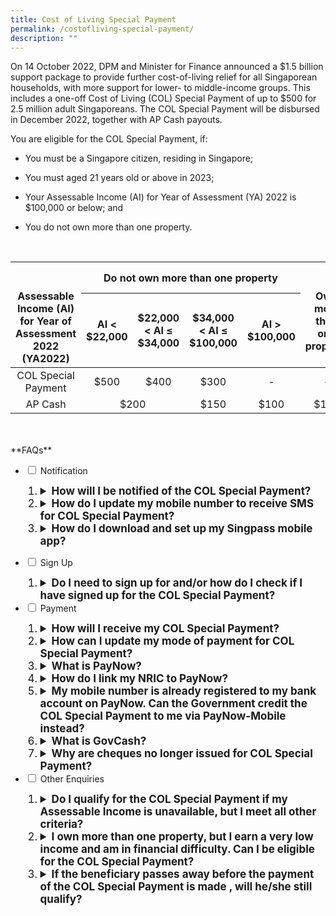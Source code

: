 ```yaml
---
title: Cost of Living Special Payment
permalink: /costofliving-special-payment/
description: ""
---
```

On 14 October 2022, DPM and Minister for Finance announced a $1.5 billion support package to provide further cost-of-living relief for all Singaporean households, with more support for lower- to middle-income groups. This includes a one-off Cost of Living (COL) Special Payment of up to $500 for 2.5 million adult Singaporeans. The COL Special Payment will be disbursed in December 2022, together with AP Cash payouts.

You are eligible for the COL Special Payment, if:

* You must be a Singapore citizen, residing in Singapore;

* You must aged 21 years old or above in 2023;

* Your Assessable Income (AI) for Year of Assessment (YA) 2022 is $100,000 or below; and

* You do not own more than one property.<br>
<br>
<table>
<thead>
<tr>
<th style="text-align:center; vertical-align:top" rowspan="3"><br><br> Assessable Income (AI) for Year of Assessment 2022 (YA2022)</th>
<th style="text-align:center; vertical-align:middle" colspan="4"> Do not own more than one property</th>
<th style="text-align:center; vertical-align:top" rowspan="3"><br><br> Own more than one property</th>
</tr>
<tr>
<th style="text-align:center; vertical-align:middle" colspan="1"> AI &lt; $22,000</th>
<th style="text-align:center; vertical-align:middle" colspan="1">$22,000 &lt; AI ≤ $34,000</th>
<th style="text-align:center; vertical-align:middle" colspan="1">$34,000 &lt; AI ≤ $100,000</th>
<th style="text-align:center; vertical-align:middle" colspan="1"> AI &gt; $100,000</th>
</tr>
</thead>
<tbody>
<tr>
<td style="text-align:center; vertical-align:middle"> COL Special Payment <br></td>
<td style="text-align:center; vertical-align:middle">$500</td>
<td style="text-align:center; vertical-align:middle">$400</td>
<td style="text-align:center; vertical-align:middle">$300</td>
<td style="text-align:center; vertical-align:middle">-</td>
<td style="text-align:center; vertical-align:middle">-</td>
</tr>
<tr>
<td style="text-align:center; vertical-align:middle"> AP Cash <br></td>
<td style="text-align:center; vertical-align:middle" colspan="2"> $200</td>
<td style="text-align:center; vertical-align:middle">$150</td>
<td style="text-align:center; vertical-align:middle">$100</td>
<td style="text-align:center; vertical-align:middle">$100</td>
	</tr><tr></tr>
	</tbody></table>
<br><br>
**FAQs**

<ul class="jekyllcodex_accordion">
  <li>
    <input type="checkbox" id="accordion1">
    <label for="accordion1">Notification</label>
    <div>
       <ol>
        <li class="Numbering" style="font-size:17px"><details>
		<summary><b>How will I be notified of the COL Special Payment?</b></summary><br>You will receive a message in the inbox of your Singpass app after payment has been made in December. Please turn on your notifications for the Singpass app so that you will not miss any alerts and messages.

If you do not have the Singpass app, an SMS will be sent to your Singpass-registered mobile number.
<br><br>
			 </details></li>
				<li class="Numbering" style="font-size:17px"><details><summary><b>How do I update my mobile number to receive SMS for COL Special Payment? </b></summary><br>To update your mobile number to receive SMS for COL Special Payment, please log in to your Singpass account at the <a class="hyperlink" href="https://www.singpass.gov.sg/"> Singpass website</a>.<br><br>For AP MediSave, eligible children without SingPass will be notified via letters sent to their parent's/guardian's residential address.<br><br>
			</details></li>
				 <li class="Numbering" style="font-size:17px"><details><summary><b>How do I download and set up my Singpass mobile app?</b></summary><br>You can download the Singpass app at the <a class="hyperlink" href="https://www.singpass.gov.sg/"> Singpass website</a>.<br></details></li>	 </ol>
    </div>
					</li>  

  <li>
    <input type="checkbox" id="accordion2">
    <label for="accordion2">Sign Up</label>
    <div>
       <ol>
        <li class="Numbering" style="font-size:17px"><details>
		<summary><b>Do I need to sign up for and/or how do I check if I have signed up for the COL Special Payment?</b></summary><br>You will automatically receive your COL Special Payment if you are eligible. No action is required on your part.<br><br>
				</details></li>  
      </ol>
    </div>
  <li>
    <input type="checkbox" id="accordion3">
    <label for="accordion3">Payment</label>
    <div>
      <ol>
        <li class="Numbering" style="font-size:17px"><details><summary><b>How will I receive my COL Special Payment? </b></summary><br>You will receive your COL Special Payment via your PayNow-NRIC linked bank account. <br><br>If you do not have a PayNow-NRIC-linked bank account but have provided your DBS/POSB, OCBC or UOB bank account number to the Government previously, you will receive your COL Special Payment via bank transfer. You can check and update your bank account details registered with us by logging in to our <a class="hyperlink" href="https://www.govpayouts.gov.sg/cds/ap/login" >e-services</a> with your Singpass.<br><br> Otherwise, the cash payout will be credited to you via <a class="hyperlink" href="/files/GC insert.pdf">GovCash</a>. You are therefore encouraged to link your NRIC to PayNow to receive your payouts earlier. <br><br>
</details></li>
				  <li class="Numbering" style="font-size:17px"><details><summary><b>How can I update my mode of payment for COL Special Payment?</b></summary><br>You are encouraged to register for PayNow-NRIC with your bank to receive your COL Special Payment earlier. Otherwise, you can update your bank account details by logging in to our <a class="hyperlink" href="https://www.govpayouts.gov.sg/cds/ap/login" >e-services</a> with your Singpass.  Only bank account details received by XX November 2022 will be used for crediting by XX December 2022.

Payment instructions received from XX November 2022 will be used for future government payouts.
<br><br>
</details></li> <li class="Numbering" style="font-size:17px"><details><summary><b>What is PayNow?</b></summary><br>PayNow is a secure funds transfer service that allows customers to receive money into their participating bank account via NRIC/FIN and/or mobile number. The 10 participating banks in Singapore are: Bank of China, Citibank Singapore Limited, DBS Bank/POSB, HSBC, Industrial and Commercial Bank of China, Maybank, OCBC Bank, Standard Chartered Bank, United Overseas Bank, and CIMB Bank Berhad.<br><br>With PayNow, the recipient's bank information will be kept private. The sender only needs to use the recipient's mobile number or NRIC/FIN to send money. This applies to individuals and organisations (i.e. private firms and government agencies).<br><br>
</details></li> <li class="Numbering" style="font-size:17px"><details><summary><b>How do I link my NRIC to PayNow? </b></summary><br>You may follow the following steps:<br>
1. Choose your preferred bank account to receive money.<br>
2. Log in to your Internet banking or mobile banking app. <br>
3. Register for PayNow-NRIC. <br><br>
You may also refer to your respective bank's website for specific details on how to link your NRIC to PayNow. If you do not have internet or mobile banking, you can contact your bank directly to register for PayNow-NRIC.<br><br>
</details></li><li class="Numbering" style="font-size:17px"><details><summary><b>My mobile number is already registered to my bank account on PayNow. Can the Government credit the COL Special Payment to me via PayNow-Mobile instead?</b></summary><br>We can only credit your COL Special Payment to you via PayNow-NRIC. Mobile numbers are not unique to the individual and may be subject to change. To ensure that the money is credited to the correct recipient, only NRIC will be accepted as the proxy for government payments via PayNow.
<br><br>
Eligible Singaporeans who have linked their NRIC to PayNow will receive the payouts in their PayNow-NRIC-linked bank account.<br><br>
</details></li> <li class="Numbering" style="font-size:17px"><details>
		<summary><b>What is GovCash?</b></summary><br>GovCash is a new payment mode that allows Singapore citizens to receive their payouts from Government agencies more quickly and conveniently. Singaporeans can withdraw their Government payouts in cash from over 500 OCBC ATMs located across Singapore. <br><br>
Previously, cheque recipients would have to deposit the cheques or encash them over the bank counters. GovCash allows them to receive their payouts at the OCBC ATM immediately at any time of the day. They are no longer restricted by the bank's operating hours. Singaporeans who prefer to seek assistance with their GovCash withdrawals can visit the ATMs located within OCBC's branches during operating hours, where OCBC Digital Ambassadors will be present to guide them. In addition, GovCash also allows recipients to use the scan-and-pay function and PayNow transfer option through the LifeSG mobile app.<br><br>
GovCash will replace GST Voucher cheques from 2022 onwards. <br><br>For enquiries related to withdrawal of COL Special Payment via GovCash, please refer to the <a class="hyperlink" href="https://cpf-gstvoucher-staging.netlify.app/govcash"> GovCash FAQs</a>. <br><br>
</details></li><li class="Numbering" style="font-size:17px"><details><summary><b>Why are cheques no longer issued for COL Special Payment?</b></summary><br>GovCash will replace cheques from 2022 onwards to allow Singapore citizens to receive their payouts more quickly and conveniently.<br><br>Previously, cheque recipients would have to deposit the cheques or encash them over the bank counters. GovCash allows them to receive their payouts at the OCBC ATMs islandwide immediately at any time of the day. They are no longer restricted by the OCBC bank's operating hours. Singaporeans who prefer to seek assistance with their GovCash withdrawals can visit the ATMs located within OCBC's branches during operating hours, where OCBC Digital Ambassadors will be present to guide them. In addition, GovCash also allows recipients to use the scan-and-pay function and PayNow transfer option through the LifeSG mobile app.<br><br>
</details>
				</li>
				</ol>
    </div>
  </li>
<li>
    <input type="checkbox" id="accordion4">
    <label for="accordion4">Other Enquiries</label>
    <div>
      <ol>
        <li class="Numbering" style="font-size:17px"><details><summary><b>Do I qualify for the COL Special Payment if my Assessable Income is unavailable, but I meet all other criteria? </b></summary><br>If your AI is unavailable because you have not yet filed your income tax returns, please call IRAS at 1800 356 8300. Once your AI for YA2021 has been finalised by IRAS, we will notify you if you are eligible for the COL Special Payment.<br><br>
</details></li><li class="Numbering" style="font-size:17px"><details><summary><b>I own more than one property, but I earn a very low income and am in financial difficulty. Can I be eligible for the COL Special Payment?</b></summary><br>We will consider such cases on a case-by-case basis. You may log in to the <a class="hyperlink" href="https://www.govpayouts.gov.sg/cds/ap/login"> e-services </a> with your Singpass and write in to us. <br><br>If you require further assistance, you may approach any Social Service Office (SSO) within your vicinity who may be able to advise you on the available assistance based on your situation, and provide you with the necessary assistance. You may wish to visit <a class="hyperlink" href="https://www.msf.gov.sg/dfcs/sso/"> the website</a> to locate the nearest SSO to you.<br><br>
				</details></li><li class="Numbering" style="font-size:17px"><details><summary><b>If the beneficiary passes away before the payment of the COL Special Payment is made , will he/she still qualify?</b></summary><br>No. The COL Special Payment is only paid out to Singapore citizens who are alive.<br><br>
</details></li>
       </ol>
    </div>
  </li>